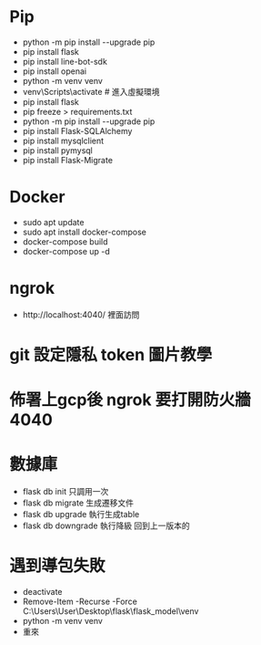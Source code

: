 # Pip
- python -m pip install --upgrade pip  
- pip install flask  
- pip install line-bot-sdk  
- pip install openai  
- python -m venv venv  
- venv\Scripts\activate # 進入虛擬環境  
- pip install flask  
- pip freeze > requirements.txt  
- python -m pip install --upgrade pip  
- pip install Flask-SQLAlchemy  
- pip install mysqlclient  
- pip install pymysql  
- pip install Flask-Migrate 
# Docker
- sudo apt update
- sudo apt install docker-compose
- docker-compose build 
- docker-compose up -d

# ngrok
- http://localhost:4040/ 裡面訪問 

# git 設定隱私 token 圖片教學

# 佈署上gcp後 ngrok 要打開防火牆 4040

# 數據庫
- flask db init         只調用一次
- flask db migrate      生成遷移文件
- flask db upgrade      執行生成table
- flask db downgrade    執行降級 回到上一版本的




# 遇到導包失敗
- deactivate
- Remove-Item -Recurse -Force C:\Users\User\Desktop\flask\flask_model\venv
- python -m venv venv 
- 重來